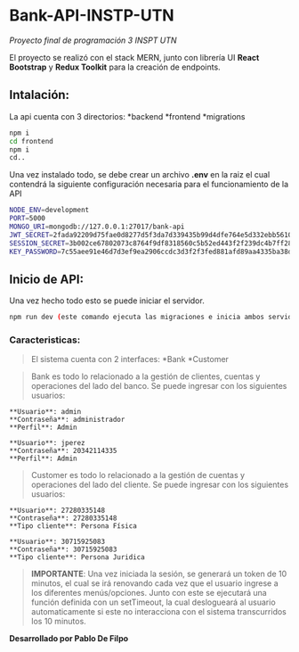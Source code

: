 # Bank-API-INSTP-UTN
*Proyecto final de programación 3 INSPT UTN*

El proyecto se realizó con el stack MERN, junto con librería UI **React Bootstrap** y **Redux Toolkit** para la creación de endpoints.

## Intalación:

La api cuenta con 3 directorios:
*backend
*frontend
*migrations

```sh
npm i 
cd frontend
npm i
cd..
```

Una vez instalado todo, se debe crear un archivo **.env** en la raiz el cual contendrá la siguiente configuración necesaria para el funcionamiento de la API

```sh
NODE_ENV=development
PORT=5000
MONGO_URI=mongodb://127.0.0.1:27017/bank-api
JWT_SECRET=2fada92209d75fae0d8277d5f3da7d339435b99d4dfe764e5d332ebb561051d0015974
SESSION_SECRET=3b002ce67802073c8764f9df8318560c5b52ed443f2f239dc4b7ff285049b99789f012
KEY_PASSWORD=7c55aee91e46d7d3ef9ea2906ccdc3d3f2f3fed881afd89aa4335ba38d45c5ed
```

## Inicio de API:

Una vez hecho todo esto se puede iniciar el servidor.

```sh
npm run dev (este comando ejecuta las migraciones e inicia ambos servidores)
```

### Caracteristicas:

> El sistema cuenta con 2 interfaces:
*Bank
*Customer

> Bank es todo lo relacionado a la gestión de clientes, cuentas y operaciones del lado del banco. Se puede ingresar con los siguientes usuarios:
```
**Usuario**: admin   
**Contraseña**: administrador    
**Perfil**: Admin

**Usuario**: jperez
**Contraseña**: 20342114335    
**Perfil**: Admin
```

> Customer es todo lo relacionado a la gestión de cuentas y operaciones del lado del cliente. Se puede ingresar con los siguientes usuarios:
```
**Usuario**: 27280335148
**Contraseña**: 27280335148
**Tipo cliente**: Persona Física

**Usuario**: 30715925083
**Contraseña**: 30715925083
**Tipo cliente**: Persona Juridica
```

> **IMPORTANTE**: Una vez iniciada la sesión, se generará un token de 10 minutos, el cual se irá renovando cada vez que el usuario ingrese a los diferentes menús/opciones. Junto con este se ejecutará una función definida con un setTimeout, la cual deslogueará al usuario automaticamente si este no interacciona con el sistema transcurridos los 10 minutos.

**Desarrollado por Pablo De Filpo**